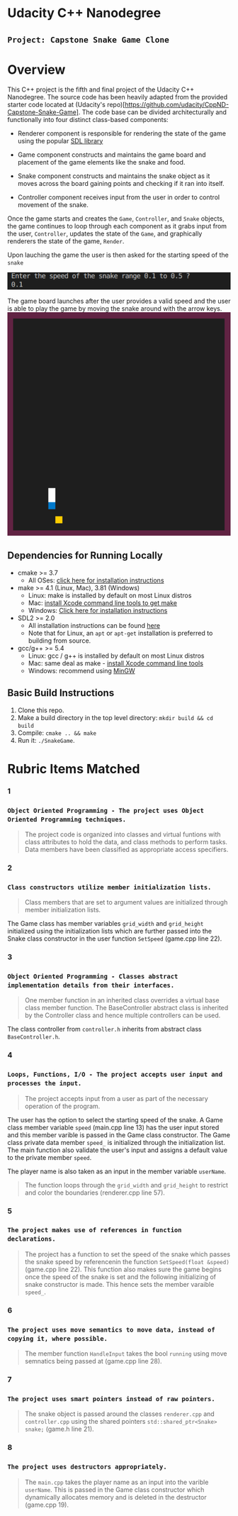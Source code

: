 # Udacity C++ Nanodegree

## `Project: Capstone Snake Game Clone`

# Overview

This C++ project is the fifth and final project of the Udacity C++ Nanodegree.
The source code has been heavily adapted from the provided starter code located at (Udacity's repo)[https://github.com/udacity/CppND-Capstone-Snake-Game].
The code base can be divided architecturally and functionally into four distinct class-based components:

- Renderer component is responsible for rendering the state of the game using the popular [SDL library](https://www.libsdl.org/)

- Game component constructs and maintains the game board and placement of the game elements like the snake and food.

- Snake component constructs and maintains the snake object as it moves across the board gaining points and checking if it ran into itself.

- Controller component receives input from the user in order to control movement of the snake.

Once the game starts and creates the `Game`, `Controller`, and `Snake` objects, the game continues to loop through each component as it grabs input from the user, `Controller`, updates the state of the `Game`, and graphically renderers the state of the game, `Render`.

Upon lauching the game the user is then asked for the starting speed of the `snake`

![startingSpeed](user_input.png)

The game board launches after the user provides a valid speed and the user is able to play the game by moving the snake around with the arrow keys.
![gameBoartd](gameBoard.gif)

## Dependencies for Running Locally

- cmake >= 3.7
  - All OSes: [click here for installation instructions](https://cmake.org/install/)
- make >= 4.1 (Linux, Mac), 3.81 (Windows)
  - Linux: make is installed by default on most Linux distros
  - Mac: [install Xcode command line tools to get make](https://developer.apple.com/xcode/features/)
  - Windows: [Click here for installation instructions](http://gnuwin32.sourceforge.net/packages/make.htm)
- SDL2 >= 2.0
  - All installation instructions can be found [here](https://wiki.libsdl.org/Installation)
  - Note that for Linux, an `apt` or `apt-get` installation is preferred to building from source.
- gcc/g++ >= 5.4
  - Linux: gcc / g++ is installed by default on most Linux distros
  - Mac: same deal as make - [install Xcode command line tools](https://developer.apple.com/xcode/features/)
  - Windows: recommend using [MinGW](http://www.mingw.org/)

## Basic Build Instructions

1. Clone this repo.
2. Make a build directory in the top level directory: `mkdir build && cd build`
3. Compile: `cmake .. && make`
4. Run it: `./SnakeGame`.

# Rubric Items Matched

### 1

### `Object Oriented Programming - The project uses Object Oriented Programming techniques.`

> The project code is organized into classes and virtual funtions with class attributes to hold the data, and class methods to perform tasks.
> Data members have been classified as appropriate access specifiers.

### 2

### `Class constructors utilize member initialization lists.`

> Class members that are set to argument values are initialized through member initialization lists.

The Game class has member variables `grid_width` and `grid_height` initialized using the initialization lists which are further passed into the Snake class constructor in the user function `SetSpeed` (game.cpp line 22).

### 3

### `Object Oriented Programming - Classes abstract implementation details from their interfaces.`

> One member function in an inherited class overrides a virtual base class member function. The BaseController abstract class is inherited by the Controller class and hence multiple controllers can be used.

The class controller from `controller.h` inherits from abstract class `BaseController.h`.

### 4

### `Loops, Functions, I/O - The project accepts user input and processes the input.`

> The project accepts input from a user as part of the necessary operation of the program.

The user has the option to select the starting speed of the snake. A Game class member variable  `speed` (main.cpp line 13) has the user input stored and this member varible is passed in the Game class constructor. The Game class private data member `speed_` is initialized through the initialization list. The main function also  validate the user's input and assigns a default value to the private member `speed`.

The player name is also taken as an input in the member variable `userName`.

> The function loops through the `grid_width` and `grid_height` to restrict and color the boundaries (renderer.cpp line 57).

### 5

### `The project makes use of references in function declarations.`

> The project has a function to set the speed of the snake which passes the snake speed by referencenin the function `SetSpeed(float &speed)`(game.cpp line 22). This function also makes sure the game begins once the speed of the snake is set and the following initializing of snake constructor is made. This hence sets the member varaible `speed_`.


### 6

### `The project uses move semantics to move data, instead of copying it, where possible.`

> The member function `HandleInput` takes the bool `running` using move semnatics being passed at (game.cpp line 28).

### 7

### `The project uses smart pointers instead of raw pointers.`

> The snake object is passed around the classes `renderer.cpp` and `controller.cpp` using the shared pointers `std::shared_ptr<Snake> snake;` (game.h line 21).

### 8

### `The project uses destructors appropriately.`

> The `main.cpp` takes the player name as an input into the varible `userName`. This is passed in the Game class constructor which dynamically allocates memory and is deleted in the destructor (game.cpp 19).

